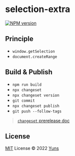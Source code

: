 # selection-extra

[![NPM version](https://img.shields.io/npm/v/selection-extra?color=a1b858&label=)](https://www.npmjs.com/package/selection-extra)

## Principle

- `window.getSelection`
- `document.createRange`

## Build & Publish

- `npm run build`
- `npx changeset`
- `npx changeset version`
- `git commit`
- `npx changeset publish`
- `git push --follow-tags`

> [`changeset` prerelease doc](https://github.com/changesets/changesets/blob/main/docs/prereleases.md)

## License

[MIT](./LICENSE) License © 2022 [Yuns](https://github.com/yunsii)
